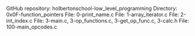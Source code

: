 GitHub repository: holbertonschool-low_level_programming
Directory: 0x0F-function_pointers
File: 0-print_name.c
File: 1-array_iterator.c
File: 2-int_index.c
File: 3-main.c, 3-op_functions.c, 3-get_op_func.c, 3-calc.h
File: 100-main_opcodes.c
